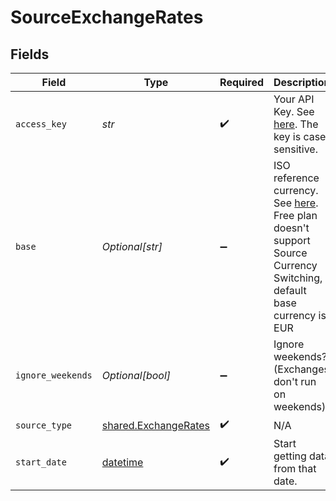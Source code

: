# SourceExchangeRates


## Fields

| Field                                                                                                                                                                                                                                        | Type                                                                                                                                                                                                                                         | Required                                                                                                                                                                                                                                     | Description                                                                                                                                                                                                                                  | Example                                                                                                                                                                                                                                      |
| -------------------------------------------------------------------------------------------------------------------------------------------------------------------------------------------------------------------------------------------- | -------------------------------------------------------------------------------------------------------------------------------------------------------------------------------------------------------------------------------------------- | -------------------------------------------------------------------------------------------------------------------------------------------------------------------------------------------------------------------------------------------- | -------------------------------------------------------------------------------------------------------------------------------------------------------------------------------------------------------------------------------------------- | -------------------------------------------------------------------------------------------------------------------------------------------------------------------------------------------------------------------------------------------- |
| `access_key`                                                                                                                                                                                                                                 | *str*                                                                                                                                                                                                                                        | :heavy_check_mark:                                                                                                                                                                                                                           | Your API Key. See <a href="https://apilayer.com/marketplace/exchangerates_data-api">here</a>. The key is case sensitive.                                                                                                                     |                                                                                                                                                                                                                                              |
| `base`                                                                                                                                                                                                                                       | *Optional[str]*                                                                                                                                                                                                                              | :heavy_minus_sign:                                                                                                                                                                                                                           | ISO reference currency. See <a href="https://www.ecb.europa.eu/stats/policy_and_exchange_rates/euro_reference_exchange_rates/html/index.en.html">here</a>. Free plan doesn't support Source Currency Switching, default base currency is EUR | EUR                                                                                                                                                                                                                                          |
| `ignore_weekends`                                                                                                                                                                                                                            | *Optional[bool]*                                                                                                                                                                                                                             | :heavy_minus_sign:                                                                                                                                                                                                                           | Ignore weekends? (Exchanges don't run on weekends)                                                                                                                                                                                           |                                                                                                                                                                                                                                              |
| `source_type`                                                                                                                                                                                                                                | [shared.ExchangeRates](../../models/shared/exchangerates.md)                                                                                                                                                                                 | :heavy_check_mark:                                                                                                                                                                                                                           | N/A                                                                                                                                                                                                                                          |                                                                                                                                                                                                                                              |
| `start_date`                                                                                                                                                                                                                                 | [datetime](https://docs.python.org/3/library/datetime.html#datetime-objects)                                                                                                                                                                 | :heavy_check_mark:                                                                                                                                                                                                                           | Start getting data from that date.                                                                                                                                                                                                           | YYYY-MM-DD                                                                                                                                                                                                                                   |